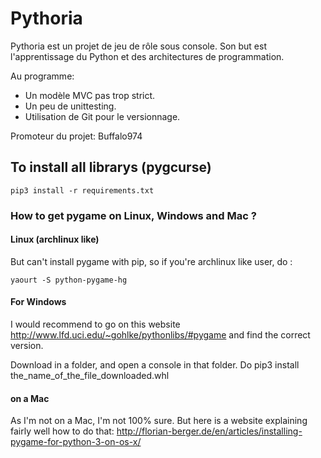 Pythoria
========
Pythoria est un projet de jeu de rôle sous console. Son but est l'apprentissage
du Python et des architectures de programmation.

Au programme:

- Un modèle MVC pas trop strict.
- Un peu de unittesting.
- Utilisation de Git pour le versionnage.

Promoteur du projet: Buffalo974


## To install all librarys (pygcurse)

    pip3 install -r requirements.txt
    
### How to get pygame on Linux, Windows and Mac ?

#### Linux (archlinux like)
But can't install pygame with pip, so if you're archlinux like user, do :

    yaourt -S python-pygame-hg

#### For Windows
I would recommend to go on this website http://www.lfd.uci.edu/~gohlke/pythonlibs/#pygame and find the correct version. 

Download in a folder, and open a console in that folder. Do 
    pip3 install the_name_of_the_file_downloaded.whl

#### on a Mac
As I'm not on a Mac, I'm not 100% sure. But here is a website explaining fairly well how to do that: http://florian-berger.de/en/articles/installing-pygame-for-python-3-on-os-x/
